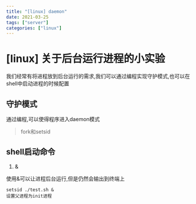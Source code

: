```yaml
---
title: "[linux] daemon"
date: 2021-03-25
tags: ["server"]
categories: ["linux"]
---
```


# [linux] 关于后台运行进程的小实验

我们经常有将进程放到后台运行的需求,我们可以通过编程实现守护模式,也可以在shell中启动进程的时候配置

## 守护模式

通过编程,可以使得程序进入daemon模式

> fork和setsid

## shell启动命令

1. &

使用&可以让进程后台运行,但是仍然会输出到终端上

```
setsid ./test.sh &
设置父进程为init进程
```